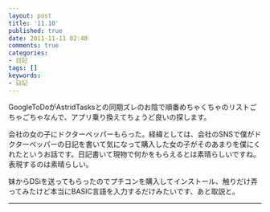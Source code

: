 ```yaml
---
layout: post
title: '11.10'
published: true
date: 2011-11-11 02:40
comments: true
categories:
- 日記
tags: []
keywords:
- 日記
---
```

GoogleToDoがAstridTasksとの同期ズレのお陰で順番めちゃくちゃのリストごちゃごちゃなんで、アプリ乗り換えてちょうど良いの探します。

会社の女の子にドクターペッパーもらった。経緯としては、会社のSNSで僕がドクターペッパーの日記を書いて気になって購入した女の子がそのあまりを僕にくれたというお話です。日記書いて現物で何かをもらえるとは素晴らしいですね。表現するのは素晴らしい。

妹からDSiを送ってもらったのでプチコンを購入してインストール、触りだけ弄ってみたけど本当にBASIC言語を入力するだけみたいです、あと取説と。

---

